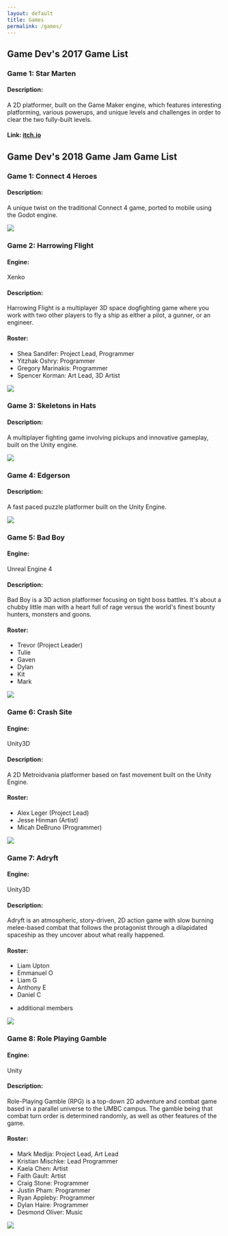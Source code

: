 ```yaml
---
layout: default
title: Games
permalink: /games/
---
```


<script src = "/js/imghover.js"></script>


## Game Dev's 2017 Game List

### Game 1: Star Marten

#### Description: 

A 2D platformer, built on the Game Maker engine, which features interesting platforming, various powerups, and unique levels and challenges in order to clear the two fully-built levels.

#### Link: [itch.io](https://mnchino.itch.io/star-marten)


## Game Dev's 2018 Game Jam Game List

### Game 1: Connect 4 Heroes

#### Description:

A unique twist on the traditional Connect 4 game, ported to mobile using the Godot engine.

<!--
<img title = "Click to Enlarge" src = "/gdcimgs/Connect4Heroes.png" onClick = "toggleImgSize('c4h')" data-setting='min' style = "width: 10%; height: 10%;" id = "c4h">
-->
<img src = "/gdcimgs/Connect4Heroes.png" class = "img" id = "c4h">

### Game 2: Harrowing Flight

#### Engine:
Xenko

#### Description:

Harrowing Flight is a multiplayer 3D space dogfighting game where you work with two other players to fly a ship as either a pilot, a gunner, or an engineer.

#### Roster:
 - Shea Sandifer: Project Lead, Programmer
 - Yitzhak Oshry: Programmer
 - Gregory Marinakis: Programmer
 - Spencer Korman: Art Lead, 3D Artist


<img src = "/gdcimgs/HarrowingFlightUpdated.png" class = "img" id = "hf">

### Game 3: Skeletons in Hats

#### Description: 

A multiplayer fighting game involving pickups and innovative gameplay, built on the Unity engine.


<img src = "/gdcimgs/SkeletonsAndHats.png" class = "img" id = "skh">


### Game 4: Edgerson

#### Description: 

A fast paced puzzle platformer built on the Unity Engine.


<img src = "/gdcimgs/Edgerson.png" class = "img" id = "edg">


### Game 5: Bad Boy

#### Engine:
Unreal Engine 4

#### Description: 

Bad Boy is a 3D action platformer focusing on tight boss battles.  It's about a chubby little man with a heart full of rage versus the world's finest bounty hunters, monsters and goons.

#### Roster:
 - Trevor (Project Leader)
 - Tulie
 - Gaven
 - Dylan
 - Kit
 - Mark

<img src = "/gdcimgs/BadBoySlime.jpg" class = "img" id = "BB">



### Game 6: Crash Site

#### Engine:
Unity3D

#### Description: 

A 2D Metroidvania platformer based on fast movement built on the Unity Engine. 

#### Roster:
 - Alex Leger (Project Lead)
 - Jesse Hinman (Artist)
 - Micah DeBruno (Programmer)

<img src = "/gdcimgs/CrashSite.png" class = "img" id = "CS">


### Game 7: Adryft

#### Engine:
Unity3D

#### Description: 

Adryft is an atmospheric, story-driven, 2D action game with slow burning melee-based combat that follows the protagonist through a dilapidated spaceship as they uncover about what really happened.

#### Roster:
 - Liam Upton
 - Emmanuel O 
 - Liam G
 - Anthony E
 - Daniel C 
 + additional members

<img src = "/gdcimgs/Adryft.png" class = "img" id = "AD">

### Game 8: Role Playing Gamble

#### Engine:
Unity

#### Description: 

Role-Playing Gamble (RPG) is a top-down 2D adventure and combat game based in a parallel universe to the UMBC campus. The gamble being that combat turn order is determined randomly, as well as other features of the game.

#### Roster:
- Mark Medija: Project Lead, Art Lead
- Kristian Mischke: Lead Programmer
- Kaela Chen: Artist
- Faith Gault: Artist
- Craig Stone: Programmer
- Justin Pham: Programmer
- Ryan Appleby: Programmer
- Dylan Haire: Programmer
- Desmond Oliver: Music

<img src = "/gdcimgs/RolePlayingGamble.png" class = "img" id = "RPG">